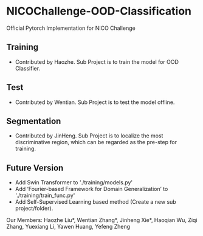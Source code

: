 # NICOChallenge-OOD-Classification
Official Pytorch Implementation for NICO Challenge

## Training 
* Contributed by Haozhe. Sub Project is to train the model for OOD Classifier.

## Test 
* Contributed by Wentian. Sub Project is to test the model offline. 

## Segmentation 
* Contributed by JinHeng. Sub Project is to localize the most discriminative region, which can be regarded as the pre-step for training. 

## Future Version
* Add Swin Transformer to './training/models.py'
* Add ‘Fourier-based Framework for Domain Generalization’ to './training/train_func.py'
* Add Self-Supervised Learning based method (Create a new sub project/folder).

Our Members:
Haozhe Liu*, Wentian Zhang*, Jinheng Xie*, Haoqian Wu, Ziqi Zhang, Yuexiang Li, Yawen Huang, Yefeng Zheng
